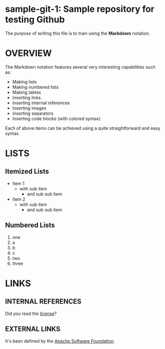 # sample-git-1: Sample repository for testing Github

The *purpose* of writing this file is to train using the **Markdown** notation.

# OVERVIEW

The Markdown notation features several very interesting capabilities such as:
- Making lists
- Making numbered lists
- Making tables
- Inserting links
- Inserting internal references
- Inserting images
- Inserting separators
- Inserting code blocks (with colored syntax)

Each of above items can be achieved using a quite straightforward and easy syntax.

# LISTS

## Itemized Lists

- Item 1
  - with sub item
    - and sub sub item
- Item 2
  - with sub item
    - and sub sub item

## Numbered Lists	
	
1. one
  1. a
  2. b 
  3. c 
2. two
3. three


# LINKS

## INTERNAL REFERENCES

Did you read the [license](LICENSE)? 

## EXTERNAL LINKS

It's been defined by the [Apache Software Foundation](http://www.apache.org).

